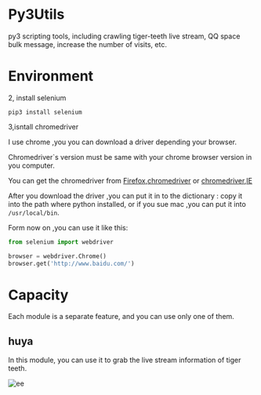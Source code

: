 # Py3Utils
py3 scripting tools, including crawling tiger-teeth live stream, QQ space bulk message, increase the number of visits, etc.

# Environment
2, install selenium
```
pip3 install selenium
```
3,isntall chromedriver

I use chrome ,you you can download a driver depending your browser.

Chromedriver`s version must be same with your chrome browser version in you computer.

You can get the chromedriver from [Firefox](https://github.com/mozilla/geckodriver/releases/),[chromedriver](https://sites.google.com/a/chromium.org/chromedriver/)
or [chromedriver](http://chromedriver.storage.googleapis.com/index.html),[IE](http://selenium-release.storage.googleapis.com/index.html)

After you download  the driver ,you can put it in to the dictionary :
copy it into the path where python installed, 
or if you sue mac ,you can put it into `/usr/local/bin`.

Form now on ,you can use it like this:
```python
from selenium import webdriver

browser = webdriver.Chrome()
browser.get('http://www.baidu.com/')
```

# Capacity 
Each module is a separate feature, and you can use only one of them. 
## huya
In this module, you can use it to grab the live stream information of tiger teeth.

![ee](https://github.com/binny1024/Py3Utils/blob/master/huay/img/grab_result.jpg)

